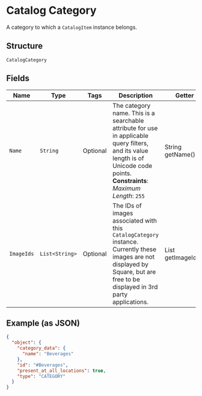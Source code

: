 
# Catalog Category

A category to which a `CatalogItem` instance belongs.

## Structure

`CatalogCategory`

## Fields

| Name | Type | Tags | Description | Getter |
|  --- | --- | --- | --- | --- |
| `Name` | `String` | Optional | The category name. This is a searchable attribute for use in applicable query filters, and its value length is of Unicode code points.<br>**Constraints**: *Maximum Length*: `255` | String getName() |
| `ImageIds` | `List<String>` | Optional | The IDs of images associated with this `CatalogCategory` instance.<br>Currently these images are not displayed by Square, but are free to be displayed in 3rd party applications. | List<String> getImageIds() |

## Example (as JSON)

```json
{
  "object": {
    "category_data": {
      "name": "Beverages"
    },
    "id": "#Beverages",
    "present_at_all_locations": true,
    "type": "CATEGORY"
  }
}
```

